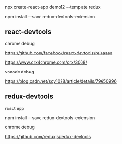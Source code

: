 npx create-react-app demo12 --template redux

npm install --save redux-devtools-extension

## react-devtools

chrome debug

https://github.com/facebook/react-devtools/releases

https://www.crx4chrome.com/crx/3068/

vscode debug

https://blog.csdn.net/scy1028/article/details/79650996

## redux-devtools

react app

npm install --save redux-devtools-extension

chrome debug

https://github.com/reduxjs/redux-devtools

